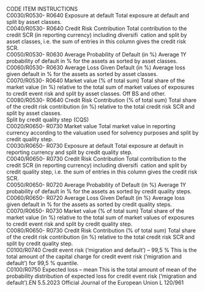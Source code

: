  
CODE  ITEM  INSTRUCTIONS  
C0030/R0530- 
R0640  Exposure at default  Total exposure at default and split by asset classes.  
C0040/R0530- 
R0640  Credit Risk Contribution  Total contribution to the credit SCR (in reporting currency) including diversifi ­
cation and split by asset classes, i.e. the sum of entries in this column gives the 
credit risk SCR.  
C0050/R0530- 
R0630  Average Probability of Default 
(in %)  Average 1Y probability of default in % for the assets as sorted by asset classes.  
C0060/R0530- 
R0630  Average Loss Given Default 
(in %)  Average loss given default in % for the assets as sorted by asset classes.  
C0070/R0530- 
R0640  Market value (% of total sum)  Total share of the market value (in %) relative to the total sum of market values of 
exposures to credit event risk and split by asset classes. Off BS and other.  
C0080/R0530- 
R0640  Credit Risk Contribution (% of 
total sum)  Total share of the credit risk contribution (in %) relative to the total credit risk 
SCR and split by asset classes.  
Split by credit quality step (CQS)  
C0020/R0650- 
R0730  Market value  Total market value in reporting currency according to the valuation used for 
solvency purposes and split by credit quality step.  
C0030/R0650- 
R0730  Exposure at default  Total exposure at default in reporting currency and split by credit quality step.  
C0040/R0650- 
R0730  Credit Risk Contribution  Total contribution to the credit SCR (in reporting currency) including diversifi ­
cation and split by credit quality step, i.e. the sum of entries in this column gives 
the credit risk SCR.  
C0050/R0650- 
R0720  Average Probability of Default 
(in %)  Average 1Y probability of default in % for the assets as sorted by credit quality 
steps.  
C0060/R0650- 
R0720  Average Loss Given Default 
(in %)  Average loss given default in % for the assets as sorted by credit quality steps.  
C0070/R0650- 
R0730  Market value (% of total sum)  Total share of the market value (in %) relative to the total sum of market values of 
exposures to credit event risk and split by credit quality step.  
C0080/R0650- 
R0730  Credit Risk Contribution (% of 
total sum)  Total share of the credit risk contribution (in %) relative to the total credit risk 
SCR and split by credit quality step.  
C0100/R0740  Credit event risk (‘migration 
and default’) – 99,5 %  This is the total amount of the capital charge for credit event risk (‘migration and 
default’) for 99,5 % quantile.  
C0100/R0750  Expected loss – mean  This is the total amount of mean of the probability distribution of expected loss 
for credit event risk (‘migration and default’).EN  5.5.2023 Official Journal of the European Union L 120/961